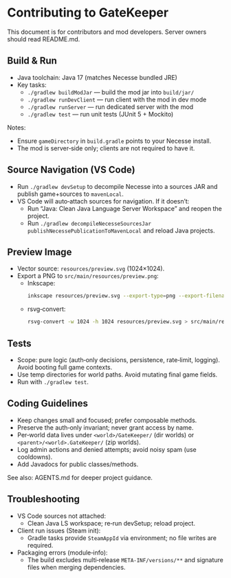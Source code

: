 # Contributing to GateKeeper

This document is for contributors and mod developers. Server owners should read README.md.

## Build & Run
- Java toolchain: Java 17 (matches Necesse bundled JRE)
- Key tasks:
  - `./gradlew buildModJar` — build the mod jar into `build/jar/`
  - `./gradlew runDevClient` — run client with the mod in dev mode
  - `./gradlew runServer` — run dedicated server with the mod
  - `./gradlew test` — run unit tests (JUnit 5 + Mockito)

Notes:
- Ensure `gameDirectory` in `build.gradle` points to your Necesse install.
- The mod is server‑side only; clients are not required to have it.

## Source Navigation (VS Code)
- Run `./gradlew devSetup` to decompile Necesse into a sources JAR and publish game+sources to `mavenLocal`.
- VS Code will auto‑attach sources for navigation. If it doesn’t:
  - Run “Java: Clean Java Language Server Workspace” and reopen the project.
  - Run `./gradlew decompileNecesseSourcesJar publishNecessePublicationToMavenLocal` and reload Java projects.

## Preview Image
- Vector source: `resources/preview.svg` (1024×1024).
- Export a PNG to `src/main/resources/preview.png`:
  - Inkscape:
    ```bash
    inkscape resources/preview.svg --export-type=png --export-filename=src/main/resources/preview.png --export-width=1024 --export-height=1024
    ```
  - rsvg‑convert:
    ```bash
    rsvg-convert -w 1024 -h 1024 resources/preview.svg > src/main/resources/preview.png
    ```

## Tests
- Scope: pure logic (auth‑only decisions, persistence, rate‑limit, logging). Avoid booting full game contexts.
- Use temp directories for world paths. Avoid mutating final game fields.
- Run with `./gradlew test`.

## Coding Guidelines
- Keep changes small and focused; prefer composable methods.
- Preserve the auth‑only invariant; never grant access by name.
- Per‑world data lives under `<world>/GateKeeper/` (dir worlds) or `<parent>/<world>.GateKeeper/` (zip worlds).
- Log admin actions and denied attempts; avoid noisy spam (use cooldowns).
- Add Javadocs for public classes/methods.

See also: AGENTS.md for deeper project guidance.

## Troubleshooting
- VS Code sources not attached:
  - Clean Java LS workspace; re‑run devSetup; reload project.
- Client run issues (Steam init):
  - Gradle tasks provide `SteamAppId` via environment; no file writes are required.
- Packaging errors (module‑info):
  - The build excludes multi‑release `META‑INF/versions/**` and signature files when merging dependencies.

